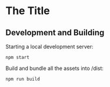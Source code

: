 # The Title


## Development and Building

Starting a local development server:

```
npm start
```

Build and bundle all the assets into /dist:

```
npm run build
```


